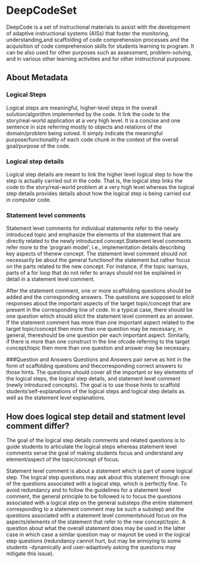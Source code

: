 # DeepCodeSet
DeepCode is a set of instructional materials to assist with the development of adaptive instructional systems (AISs) that foster the monitoring, understanding,and scaffolding of code comprehension processes and the acquisition of code comprehension skills for students learning to program. It can be also used for other purposes such as assessment, problem-solving, and in various other learning activities and for other instructional purposes. 

## About Metadata

### Logical Steps
Logical steps are meaningful, higher-level steps in the overall solution/algorithm implemented by the code. It link the code to the story/real-world application at a very high level. It is a concise and one sentence in size referring mostly to objects and relations of the domain/problem being solved.  It simply indicate the meaningful purpose/functionality of each code chunk in the context of the overall goal/purpose of the code.

### Logical step details
Logical step details are meant to link the higher level logical step to how the step is actually carried out in the code. That is, the logical step links the code to the story/real-world problem at a very high level whereas the logical step details provides details about how the logical step is being carried out in computer code. 
 
### Statement level comments
Statement level comments for individual statements refer to the newly introduced topic and emphasize the elements of the statement that are directly related to the newly introduced concept.Statement level comments refer more to the ‘program model’, i.e., implementation details describing key aspects of thenew concept. The statement level comment  should not necessarily be about the general functionof the statement but rather focus on the parts related to the new concept. For instance, if the topic isarrays, parts of a for loop that do not refer to arrays should not be explained in detail in a statement level comment.

After the statement comment, one or more scaffolding questions should be added and the corresponding answers. The questions are supposed to elicit responses about the important aspects of the target topic/concept that are present in the corresponding line of code.  In a typical case, there should be one question which should elicit the statement level comment as an answer. If the statement comment has more than one important aspect related to the target topic/concept then more than one question may be necessary, in general, thereshould be one question per each important aspect. Similarly, if there is more than one construct in the line ofcode referring to the target concept/topic then more than one question and answer may be necessary.

###Question and Answers
 Questions and Answers pair serve as hint in the form of scaffolding questions and thecorresponding correct answers to those hints. The questions should cover all the important or key elements of the logical steps, the logical step details, and statement level comment (newly introduced concepts). The goal is to use those hints to scaffold students’self-explanations of the logical steps and logical step details as well as the statement level explanations.

## How does logical step detail and statment level comment differ?
The goal of the logical step details comments and related questions is to guide students to articulate the logical steps whereas statement level comments serve the goal of making students focus and understand any element/aspect of the topic/concept of focus.

Statement level comment is about a statement which is part of some logical step. The logical step questions may ask about this statement through one of the questions associated with a logical step, which is perfectly fine. To avoid redundancy and to follow the guidelines for a statement level comment, the general principle to be followed is to focus the questions associated with a logical step on the general substeps (the entire statement corresponding to a statement comment may be such a substep) and the questions associated with a statement level commentshould focus on the aspects/elements of the statement that refer to the new concept/topic. A question about what the overall statement does may be used in the latter case in which case a similar question may or maynot be used in the logical step questions (redundancy cannot hurt, but may be annoying to some students -dynamically and user-adaptively asking the questions may mitigate this issue).



